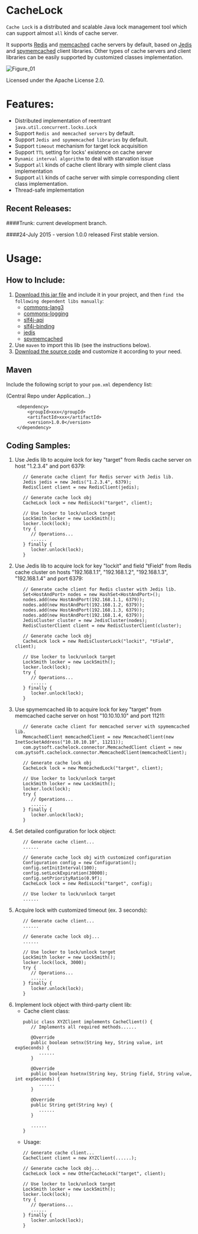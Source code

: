 CacheLock 
=========

`Cache Lock` is a distributed and scalable Java lock management tool which can support almost `all` kinds of cache server.

It supports [Redis](http://redis.io/) and [memcached](http://memcached.org/) cache servers by default, based on [Jedis](https://github.com/xetorthio/jedis) and [spymemcached](https://github.com/couchbase/spymemcached) client libraries. Other types of cache servers and client libraries can be easily supported by customized classes implementation.

![Figure_01](https://cloud.githubusercontent.com/assets/2408906/8738642/e34699f6-2c64-11e5-93c7-3f0a054cc284.png)

Licensed under the Apache License 2.0.


Features:
========

* Distributed implementation of reentrant `java.util.concurrent.locks.Lock`
* Support `Redis and memcached servers` by default.
* Support `Jedis and spymemcached libraries` by default.
* Support `timeout` mechanism for target lock acquisition
* Support `TTL` setting for locks' existence on cache server
* `Dynamic interval algorithm` to deal with starvation issue
* Support `all` kinds of cache client library with simple client class implementation
* Support `all` kinds of cache server with simple corresponding client class implementation.
* Thread-safe implementation


Recent Releases:
------------------------

####Trunk: current development branch.


####24-July 2015 - version 1.0.0 released
First stable version.



Usage:
======

How to Include:
---------------------

1. [Download this jar file](https://github.com/pytarng/CacheLock/blob/mvn-repo/com/pytsoft/CacheLock/1.0.0/CacheLock-1.0.0.jar?raw=true) and include it in your project, and then `find the following dependent libs manually`:
    * [commons-lang3](http://mvnrepository.com/artifact/org.apache.commons/commons-lang3)
    * [commons-logging](http://mvnrepository.com/artifact/commons-logging/commons-logging)
    * [slf4j-api](http://mvnrepository.com/artifact/org.slf4j/slf4j-api)
    * [slf4j-binding](http://mvnrepository.com/artifact/org.slf4j/slf4j-log4j12)
    * [jedis](http://mvnrepository.com/artifact/redis.clients/jedis)
    * [spymemcached](http://mvnrepository.com/artifact/net.spy/spymemcached)
2. Use `maven` to import this lib (see the instructions below). 
3. [Download the source code](https://github.com/pytarng/CacheLock#fork-destination-box) and customize it according to your need.


Maven
---------

Include the following script to your `pom.xml` dependency list:

(Central Repo under Application...)
```
    <dependency>
        <groupId>xxx</groupId>
        <artifactId>xxx</artifactId>
        <version>1.0.0</version>
    </dependency>
```

Coding Samples:
-----------------------

1. Use Jedis lib to acquire lock for key "target" from Redis cache server on host "1.2.3.4" and port 6379:
   ```
      // Generate cache client for Redis server with Jedis lib.
      Jedis jedis = new Jedis("1.2.3.4", 6379);
      RedisClient client = new RedisClient(jedis);
      
      // Generate cache lock obj
      CacheLock lock = new RedisLock("target", client);
      
      // Use locker to lock/unlock target
      LockSmith locker = new LockSmith();
      locker.lock(lock);
      try {
         // Operations...
         ......
      } finally {
         locker.unlock(lock);
      }
   ```
2. Use Jedis lib to acquire lock for key "lockit" and field "tField" from Redis cache cluster on hosts "192.168.1.1", 
"192.168.1.2", "192.168.1.3", "192.168.1.4" and port 6379:
   ```
      // Generate cache client for Redis cluster with Jedis lib.
      Set<HostAndPort> nodes = new HashSet<HostAndPort>();
      nodes.add(new HostAndPort(192.168.1.1, 6379));
      nodes.add(new HostAndPort(192.168.1.2, 6379));
      nodes.add(new HostAndPort(192.168.1.3, 6379));
      nodes.add(new HostAndPort(192.168.1.4, 6379));
      JedisCluster cluster = new JedisCluster(nodes);
      RedisClusterClient client = new RedisClusterClient(cluster);
      
      // Generate cache lock obj
      CacheLock lock = new RedisClusterLock("lockit", "tField", client);
      
      // Use locker to lock/unlock target
      LockSmith locker = new LockSmith();
      locker.lock(lock);
      try {
         // Operations...
         ......
      } finally {
         locker.unlock(lock);
      }
   ```
3. Use spymemcached lib to acquire lock for key "target" from memcached cache server on host "10.10.10.10" and port 11211:
   ```
      // Generate cache client for memcached server with spymemcached lib.
      MemcachedClient memcachedClient = new MemcachedClient(new InetSocketAddress("10.10.10.10", 11211));
      com.pytsoft.cachelock.connector.MemcachedClient client = new com.pytsoft.cachelock.connector.MemcachedClient(memcachedClient);
      
      // Generate cache lock obj
      CacheLock lock = new MemcachedLock("target", client);
      
      // Use locker to lock/unlock target
      LockSmith locker = new LockSmith();
      locker.lock(lock);
      try {
         // Operations...
         ......
      } finally {
         locker.unlock(lock);
      }
   ```
4. Set detailed configuration for lock object:
   ```
      // Generate cache client...
      ......
      
      // Generate cache lock obj with customized configuration
      Configuration config = new Configuration();
      config.setInitInterval(100);
      config.setLockExpiration(30000);
      config.setPriorityRatio(0.9f);
      CacheLock lock = new RedisLock("target", config);
      
      // Use locker to lock/unlock target
      ......
   ```
5. Acquire lock with customized timeout (ex. 3 seconds):
   ```
      // Generate cache client...
      ......
      
      // Generate cache lock obj...
      ......
      
      // Use locker to lock/unlock target
      LockSmith locker = new LockSmith();
      locker.lock(lock, 3000);
      try {
         // Operations...
         ......
      } finally {
         locker.unlock(lock);
      }
   ```
6. Implement lock object with third-party client lib:
   * Cache client class:
   ```
      public class XYZClient implements CacheClient() {
         // Implements all required methods......
         
         @Override
         public boolean setnx(String key, String value, int expSeconds) {
            ......
         }
         
         @Override
         public boolean hsetnx(String key, String field, String value, int expSeconds) {
            ......
         }
         
         @Override
         public String get(String key) {
            ......
         }
         
         ......
      }
   ```
   * Usage:
   ```
      // Generate cache client...
      CacheClient client = new XYZClient(......);
      
      // Generate cache lock obj...
      CacheLock lock = new OtherCacheLock("target", client);
      
      // Use locker to lock/unlock target
      LockSmith locker = new LockSmith();
      locker.lock(lock);
      try {
         // Operations...
         ......
      } finally {
         locker.unlock(lock);
      }
   ```

